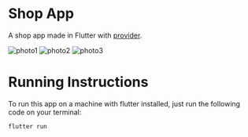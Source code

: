 # Shop App

A shop app made in Flutter with [provider](https://pub.dev/packages/provider). 

![photo1](https://user-images.githubusercontent.com/60455369/186922242-e2e09df7-3696-43bc-b73d-ef15bc2f54e6.PNG)
![photo2](https://user-images.githubusercontent.com/60455369/186922249-b16c29c1-492e-4eac-991d-020db42b9081.PNG)
![photo3](https://user-images.githubusercontent.com/60455369/186922254-db4be20a-6c9b-486f-9b3b-27dfea7ee549.PNG)




# Running Instructions

To run this app on a machine with flutter installed, just run the following code on your terminal:

```flutter run```
